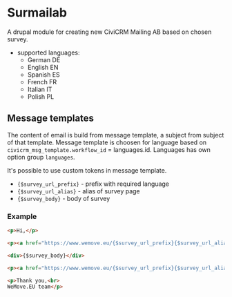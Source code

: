 # Surmailab

A drupal module for creating new CiviCRM Mailing AB based on chosen survey.

* supported languages:
  * German DE
  * English EN
  * Spanish ES
  * French FR
  * Italian IT
  * Polish PL

## Message templates

The content of email is build from message template, a subject from subject of that template. Message template is choosen for language based on `civicrm_msg_template.workflow_id` = languages.id. Languages has own option group `languages`.

It's possible to use custom tokens in message template.

* `{$survey_url_prefix}` - prefix with required language
* `{$survey_url_alias}` - alias of survey page
* `{$survey_body}` - body of survey

### Example

```html
<p>Hi,</p>

<p><a href="https://www.wemove.eu/{$survey_url_prefix}{$survey_url_alias}">Click here to take the online survey</a></p>

<div>{$survey_body}</div>

<p><a href="https://www.wemove.eu/{$survey_url_prefix}{$survey_url_alias}">Take the online survey!</a></p>

<p>Thank you,<br>
WeMove.EU team</p>
```
